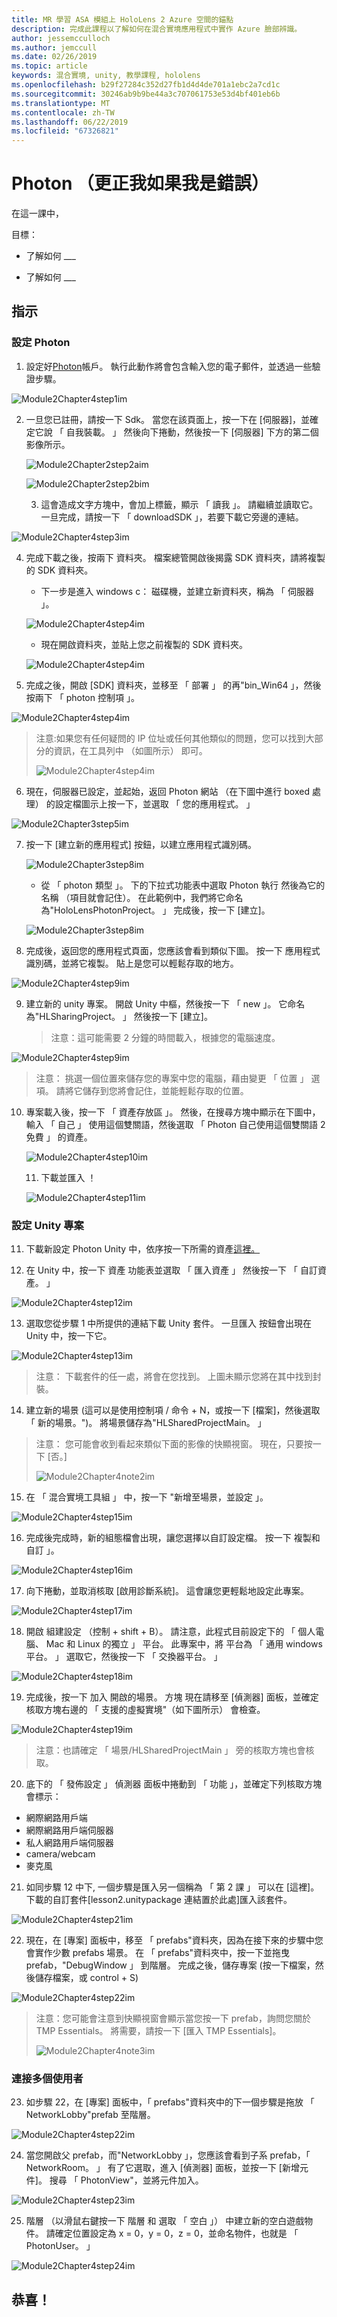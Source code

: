 ```yaml
---
title: MR 學習 ASA 模組上 HoloLens 2 Azure 空間的錨點
description: 完成此課程以了解如何在混合實境應用程式中實作 Azure 臉部辨識。
author: jessemcculloch
ms.author: jemccull
ms.date: 02/26/2019
ms.topic: article
keywords: 混合實境, unity, 教學課程, hololens
ms.openlocfilehash: b29f27284c352d27fb1d4d4de701a1ebc2a7cd1c
ms.sourcegitcommit: 30246ab9b9be44a3c707061753e53d4bf401eb6b
ms.translationtype: MT
ms.contentlocale: zh-TW
ms.lasthandoff: 06/22/2019
ms.locfileid: "67326821"
---
```

# <a name="photon-correct-me-if-im-wrong"></a>Photon （更正我如果我是錯誤）

在這一課中， 

目標：

* 了解如何 ___

* 了解如何 ___

  

## <a name="instructions"></a>指示

### <a name="setting-up-photon"></a>設定 Photon

1. 設定好[Photon](https://dashboard.photonengine.com/en-US/Account/SignUp)帳戶。 執行此動作將會包含輸入您的電子郵件，並透過一些驗證步驟。
   

![Module2Chapter4step1im](images/Module2chapter4step1im.png)

2. 一旦您已註冊，請按一下 Sdk。 當您在該頁面上，按一下在 [伺服器]，並確定它說 「 自我裝載。 」 然後向下捲動，然後按一下 [伺服器] 下方的第二個影像所示。

   

   ![Module2Chapter2step2aim](images/Module2chapter4step2aim.png)

   ![Module2Chapter2step2bim](images/Module2chapter4step2bim.png)
   
   3. 這會造成文字方塊中，會加上標籤，顯示 「 讀我 」。 請繼續並讀取它。 一旦完成，請按一下 「 downloadSDK 」，若要下載它旁邊的連結。


![Module2Chapter4step3im](images/Module2chapter4step3im.png)

4. 完成下載之後，按兩下 資料夾。  檔案總管開啟後揭露 SDK 資料夾，請將複製的 SDK 資料夾。
   
   - 下一步是進入 windows c： 磁碟機，並建立新資料夾，稱為 「 伺服器 」。
   
   ![Module2Chapter4step4im](images/Module2chapter4step4aim.png)
   
   - 現在開啟資料夾，並貼上您之前複製的 SDK 資料夾。
   
   ![Module2Chapter4step4im](images/Module2chapter4step4bim.png)
   
5. 完成之後，開啟 [SDK] 資料夾，並移至 「 部署 」 的再"bin_Win64 」，然後按兩下 「 photon 控制項 」。


![Module2Chapter4step4im](images/Module2chapter4step5im.png)

> 注意:如果您有任何疑問的 IP 位址或任何其他類似的問題，您可以找到大部分的資訊，在工具列中 （如圖所示） 即可。
>
> ![Module2Chapter4step4im](images/Module2chapter4noteim.png)

6. 現在，伺服器已設定，並起始，返回 Photon 網站 （在下圖中進行 boxed 處理） 的設定檔圖示上按一下，並選取 「 您的應用程式。 」
   

![Module2Chapter3step5im](images/Module2chapter4step6im.png)

7. 按一下 [建立新的應用程式] 按鈕，以建立應用程式識別碼。

   ![Module2Chapter3step8im](images/Module2chapter4step7aim.png)

   - 從 「 photon 類型 」。 下的下拉式功能表中選取 Photon 執行 然後為它的名稱 （項目就會記住）。 在此範例中，我們將它命名為"HoloLensPhotonProject。 」 完成後，按一下 [建立]。

   ![Module2Chapter3step8im](images/Module2chapter4step7bim.png)

8. 完成後，返回您的應用程式頁面，您應該會看到類似下圖。 按一下 應用程式識別碼，並將它複製。 貼上是您可以輕鬆存取的地方。  
   

![Module2Chapter4step9im](images/Module2chapter4step8im.png)

9. 建立新的 unity 專案。 開啟 Unity 中樞，然後按一下 「 new 」。 它命名為"HLSharingProject。 」 然後按一下 [建立]。 

   > 注意：這可能需要 2 分鐘的時間載入，根據您的電腦速度。

![Module2Chapter4step9im](images/Module2chapter4step9im.png)

> 注意： 挑選一個位置來儲存您的專案中您的電腦，藉由變更 「 位置 」 選項。 請將它儲存到您將會記住，並能輕鬆存取的位置。

10. 專案載入後，按一下 「 資產存放區 」。 然後，在搜尋方塊中顯示在下圖中，輸入 「 自己 」 使用這個雙關語，然後選取 「 Photon 自己使用這個雙關語 2 免費 」 的資產。 

    ![Module2Chapter4step10im](images/Module2chapter4step10im.PNG)
    
    11. 下載並匯入 ！
    
    ![Module2Chapter4step11im](images/Module2chapter4step11im.png)

### <a name="setting-up-the-unity-project"></a>**設定 Unity 專案** 

11. 下載新設定 Photon Unity 中，依序按一下所需的資產[這裡。](https://github.com/microsoft/MixedRealityToolkit-Unity/releases/download/v2.0.0-RC1-Refresh/Microsoft.MixedReality.Toolkit.Unity.Examples-v2.0.0-RC1-Refresh.unitypackage)

12. 在 Unity 中，按一下 資產 功能表並選取 「 匯入資產 」 然後按一下 「 自訂資產。 」

![Module2Chapter4step12im](images/Module2chapter4step12im.PNG)

13. 選取您從步驟 1 中所提供的連結下載 Unity 套件。 一旦匯入 按鈕會出現在 Unity 中，按一下它。

![Module2Chapter4step13im](images/Module2chapter4step13im.png)

> 注意： 下載套件的任一處，將會在您找到。 上圖未顯示您將在其中找到封裝。

14. 建立新的場景 (這可以是使用控制項 / 命令 + N，或按一下 [檔案]，然後選取 「 新的場景。")。 將場景儲存為"HLSharedProjectMain。 」

> 注意： 您可能會收到看起來類似下面的影像的快顯視窗。 現在，只要按一下 [否。]
>
> ![Module2Chapter4note2im](images/Module2chapter4note2im.png)

15. 在 「 混合實境工具組 」 中，按一下 "新增至場景，並設定 」。

![Module2Chapter4step15im](images/Module2chapter4step15im.png)

16. 完成後完成時，新的組態檔會出現，讓您選擇以自訂設定檔。 按一下 複製和自訂 」。

![Module2Chapter4step16im](images/Module2chapter4step16im.png)

17. 向下捲動，並取消核取 [啟用診斷系統]。 這會讓您更輕鬆地設定此專案。

![Module2Chapter4step17im](images/Module2chapter4step17im.png)

18. 開啟 組建設定 （控制 + shift + B）。 請注意，此程式目前設定下的 「 個人電腦、 Mac 和 Linux 的獨立 」 平台。 此專案中，將 平台為 「 通用 windows 平台。 」 選取它，然後按一下 「 交換器平台。 」

![Module2Chapter4step18im](images/Module2chapter4step18im.png)

19. 完成後，按一下 加入 開啟的場景。 方塊 現在請移至 [偵測器] 面板，並確定核取方塊右邊的 「 支援的虛擬實境"（如下圖所示） 會檢查。 

![Module2Chapter4step19im](images/Module2chapter4step19im.png)

> 注意：也請確定 「 場景/HLSharedProjectMain 」 旁的核取方塊也會核取。

20. 底下的 「 發佈設定 」 偵測器 面板中捲動到 「 功能 」，並確定下列核取方塊會標示：

- 網際網路用戶端
- 網際網路用戶端伺服器
- 私人網路用戶端伺服器
- camera/webcam
- 麥克風

21. 如同步驟 12 中下, 一個步驟是匯入另一個稱為 「 第 2 課 」 可以在 [這裡]。 下載的自訂套件[lesson2.unitypackage 連結置於此處]匯入該套件。

![Module2Chapter4step21im](images/Module2chapter4step20im.png)

22. 現在，在 [專案] 面板中，移至 「 prefabs"資料夾，因為在接下來的步驟中您會實作少數 prefabs 場景。 在 「 prefabs"資料夾中，按一下並拖曳 prefab，"DebugWindow 」 到階層。 完成之後，儲存專案 (按一下檔案，然後儲存檔案，或 control + S)

![Module2Chapter4step22im](images/Module2chapter4step21im.PNG)

> 注意：您可能會注意到快顯視窗會顯示當您按一下 prefab，詢問您關於 TMP Essentials。 將需要，請按一下 [匯入 TMP Essentials]。
>
> ![Module2Chapter4note3im](images/Module2chapter4note3im.PNG)

### <a name="connecting-multiple-users"></a>**連接多個使用者**

23. 如步驟 22，在 [專案] 面板中，「 prefabs"資料夾中的下一個步驟是拖放 「 NetworkLobby"prefab 至階層。 

![Module2Chapter4step22im](images/Module2chapter4step22im.png)

24. 當您開啟父 prefab，而"NetworkLobby 」，您應該會看到子系 prefab，「 NetworkRoom。 」 有了它選取，進入 [偵測器] 面板，並按一下 [新增元件]。 搜尋 「 PhotonView"，並將元件加入。

![Module2Chapter4step23im](images/Module2chapter4step23im.png)

25. 階層 （以滑鼠右鍵按一下 階層 和 選取 「 空白 」） 中建立新的空白遊戲物件。 請確定位置設定為 x = 0，y = 0，z = 0，並命名物件，也就是 「 PhotonUser。 」

![Module2Chapter4step24im](images/Module2chapter4step24im.png)

## <a name="congratulations"></a>恭喜！



